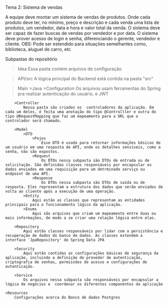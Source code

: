 Tema 2:​ Sistema de vendas

A equipe deve montar um sistema de vendas de produtos. Onde cada produto deve ter, no mínimo, preço e descrição e cada venda uma lista de produtos, um vendedor, data e hora e valor total da venda. O sistema deve ser capaz de fazer buscas de vendas por vendedor e por data. O sistema deve prover acesso de login e senha, diferenciando o gerente, vendedor e cliente. OBS: ​Pode ser estendido para situações semelhantes como, biblioteca, aluguel de carro, etc



Subpastas do repositório

>Idea
    Essa pasta contém arquivos de configuração 

>API/src
    A lógica principal do Backend está contida na pasta "src"

>Main
    >Java
        >Configuration
            Os arquivos usam ferramentas do Spring pra realizar autenticação do usuário, e JWT

        >Controller
            Nessa pasta são criados os  controladores da aplicação. Em cada um deles, é feita uma anotação do tipo @Controlller e outra do tipo @RequestMapping que faz um mapeamento para a URL que o controlador será chamado.

        >Model
            >DTO
                >Pojos
                    Esse DTO é usado para retornar informações básicas de um usuário em uma resposta de API, onde os detalhes sensíveis, como a senha, não são expostos.  
                >Request
                    Os DTOs nessa subpasta são DTOs de entrada ou de solicitação. São definidas classes responsáveis por encapsular os dados enviados em uma requisição para um detrminado serviço ou endpoint de uma API.
                >Response
                    Os DTOs nessa subpasta são DTOs de saída ou de resposta. Eles representam a estrutura dos dados que serão enviados de volta ao cliente após a execução de uma operação.
            >Entity
                Aqui estão as classes que representam as entidades principais para o funcionamento lógico da aplicação.
            >Enums
                Aqui são arquivos que criam um mapeamento entre duas ou mais informações, de modo a se criar uma relação lógica entre elas.

        >Repository
            Aqui estão classes responsáveis por lidar com a persistência e recuperação de dados do banco de dados. As classes extendem a interface 'JpaRepository' do Spring Data JPA

        >Security
            Aqui estão contidas as configurações básicas de segurança da aplicação, incluindo a definição de provedor de autenticação, criptografia de senhas, permissões de acesso e configurações de autenticação.

        >Service
            Os arquivos nessa subpasta são responsáveis por encapsular a lógica de negócios e  coordenar os diferentes componentes da aplicação
            
    >Resources
        Configurações acerca do Banco de dados Postgres
